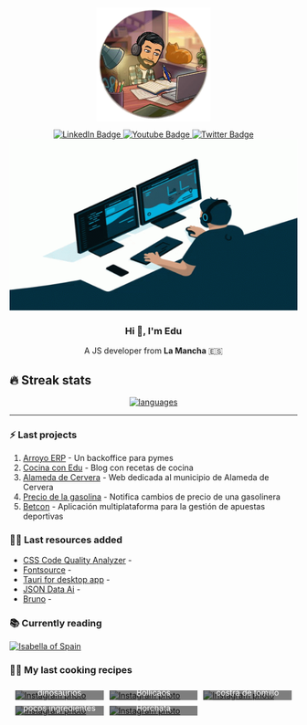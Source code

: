 <link rel="stylesheet" type="text/css" href="URL_TEST">

<p align="center" width="300">
   <img align="center" width="200" src="./assets/image.png" />
</p>

<div id="social" align="center">
  <div id="badges">
    <a href="https://www.linkedin.com/in/eduardoparramazuecos/">
      <img src="https://img.shields.io/badge/LinkedIn-blue?style=for-the-badge&logo=linkedin&logoColor=white" alt="LinkedIn Badge"/>
    </a>
    <a href="http://www.eduardoparra.es/">
      <img src="https://img.shields.io/badge/Blogger-orange?style=for-the-badge&logo=blogger&logoColor=white" alt="Youtube Badge"/>
    </a>
    <a href="https://twitter.com/_eduparra">
      <img src="https://img.shields.io/badge/Twitter-blue?style=for-the-badge&logo=twitter&logoColor=white" alt="Twitter Badge"/>
    </a>
  </div>
</div>

<div align="center">
  <img src="./assets/coding.gif" width="600" height="300"/>
</div>

<div align="center">
  <h3>Hi 👋, I'm Edu </h3>
  <p>A JS developer from <span style='font-weight: bold'>La Mancha</span> 🇪🇸</p>
</div>

## 🔥 Streak stats

<div align="center" width='auto'>
  <a href="https://github.com/anuraghazra/github-readme-stats">
    <img alt="languages" src="https://github-readme-stats.vercel.app/api/top-langs/?username=soker90&layout=compact&theme=react"/>
  </a>
</div>

---

### :zap: Last projects

1. [Arroyo ERP](https://github.com/soker90/arroyo-erp-project) - Un backoffice para pymes
2. [Cocina con Edu](https://github.com/soker90/cooking-blog) - Blog con recetas de cocina
3. [Alameda de Cervera](https://alamedadecervera.com) - Web dedicada al municipio de Alameda de Cervera
4. [Precio de la gasolina](https://github.com/soker90/precio-gasolina) - Notifica cambios de precio de una gasolinera
5. [Betcon](http://betcon.eduardoparra.es) - Aplicación multiplataforma para la gestión de apuestas deportivas

### 👨‍🎓 Last resources added

<!-- START_SECTION:links -->
- [CSS Code Quality Analyzer](https://link.eduardoparra.es/30) - 
- [Fontsource](https://link.eduardoparra.es/29) - 
- [Tauri for desktop app](https://link.eduardoparra.es/28) - 
- [JSON Data Ai](https://link.eduardoparra.es/27) - 
- [Bruno](https://link.eduardoparra.es/26) - 
<!-- END_SECTION:links -->

<!-- START_SECTION:books -->

### 📚 Currently reading

[![Isabella of Spain](http://books.google.com/books/content?id=M_mwngEACAAJ&printsec=frontcover&img=1&zoom=1&source=gbs_api)](https://github.com/soker90/libros/issues/2 "Isabella of Spain by William Thomas Walsh")

<!-- END_SECTION:books -->

### 🧑‍🍳 My last cooking recipes



<div style="display: grid; grid-template-columns: repeat(auto-fit, minmax(120px, 1fr)); gap: 10px; padding: 10px;">
<!-- START_SECTION:recipes -->
<div style="position: relative; overflow: hidden; max-width: 100%; max-height: 100%;">
    <a href='https://recetas.eduardoparra.es/blog/cheesecake-de-dinosaurios/' target="_blank">
        <img style="width: 100%; height: 100%; object-fit: cover;" src='https://recetas.eduardoparra.es/images/uploads/cheesecake-dinosaurios.webp' alt="Instagram photo" />
        <div style="position: absolute; bottom: 0; left: 0; width: 100%; background-color: rgba(0, 0, 0, 0.5); color: white; padding: 5px; box-sizing: border-box; text-align: center;">Tarta de queso de dinosaurios</div>
    </a>
</div>
<div style="position: relative; overflow: hidden; max-width: 100%; max-height: 100%;">
    <a href='https://recetas.eduardoparra.es/blog/bollicaos/' target="_blank">
        <img style="width: 100%; height: 100%; object-fit: cover;" src='https://recetas.eduardoparra.es/images/uploads/bollicaos.webp' alt="Instagram photo" />
        <div style="position: absolute; bottom: 0; left: 0; width: 100%; background-color: rgba(0, 0, 0, 0.5); color: white; padding: 5px; box-sizing: border-box; text-align: center;">Bollicaos</div>
    </a>
</div>
<div style="position: relative; overflow: hidden; max-width: 100%; max-height: 100%;">
    <a href='https://recetas.eduardoparra.es/blog/br%C3%B3coli-al-lim%C3%B3n-con-costra-de-tomillo/' target="_blank">
        <img style="width: 100%; height: 100%; object-fit: cover;" src='https://recetas.eduardoparra.es/assets/logo.svg' alt="Instagram photo" />
        <div style="position: absolute; bottom: 0; left: 0; width: 100%; background-color: rgba(0, 0, 0, 0.5); color: white; padding: 5px; box-sizing: border-box; text-align: center;">Brócoli al limón con costra de tomillo</div>
    </a>
</div>
<div style="position: relative; overflow: hidden; max-width: 100%; max-height: 100%;">
    <a href='https://recetas.eduardoparra.es/blog/postre-de-cafe/' target="_blank">
        <img style="width: 100%; height: 100%; object-fit: cover;" src='https://recetas.eduardoparra.es/images/uploads/postre-cafe.webp' alt="Instagram photo" />
        <div style="position: absolute; bottom: 0; left: 0; width: 100%; background-color: rgba(0, 0, 0, 0.5); color: white; padding: 5px; box-sizing: border-box; text-align: center;">Flan de café con muy pocos ingredientes</div>
    </a>
</div>
<div style="position: relative; overflow: hidden; max-width: 100%; max-height: 100%;">
    <a href='https://recetas.eduardoparra.es/blog/horchata/' target="_blank">
        <img style="width: 100%; height: 100%; object-fit: cover;" src='https://recetas.eduardoparra.es/images/uploads/img_20221030_122749.jpg' alt="Instagram photo" />
        <div style="position: absolute; bottom: 0; left: 0; width: 100%; background-color: rgba(0, 0, 0, 0.5); color: white; padding: 5px; box-sizing: border-box; text-align: center;">Horchata</div>
    </a>
</div>
<!-- END_SECTION:recipes -->
</div>